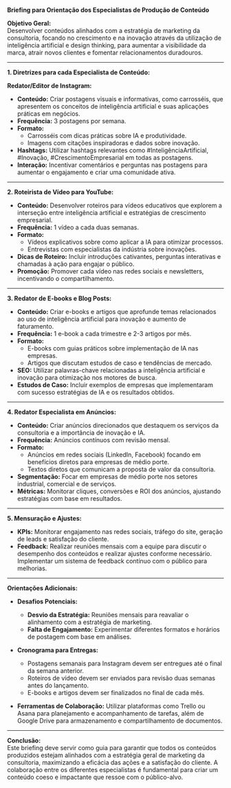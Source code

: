**Briefing para Orientação dos Especialistas de Produção de Conteúdo**

**Objetivo Geral:**  
Desenvolver conteúdos alinhados com a estratégia de marketing da consultoria, focando no crescimento e na inovação através da utilização de inteligência artificial e design thinking, para aumentar a visibilidade da marca, atrair novos clientes e fomentar relacionamentos duradouros.

---

**1. Diretrizes para cada Especialista de Conteúdo:**

**Redator/Editor de Instagram:**
- **Conteúdo:** Criar postagens visuais e informativas, como carrosséis, que apresentem os conceitos de inteligência artificial e suas aplicações práticas em negócios.
- **Frequência:** 3 postagens por semana.
- **Formato:**
  - Carrosséis com dicas práticas sobre IA e produtividade.
  - Imagens com citações inspiradoras e dados sobre inovação.
- **Hashtags:** Utilizar hashtags relevantes como #InteligênciaArtificial, #Inovação, #CrescimentoEmpresarial em todas as postagens.
- **Interação:** Incentivar comentários e perguntas nas postagens para aumentar o engajamento e criar uma comunidade ativa.

---

**2. Roteirista de Vídeo para YouTube:**
- **Conteúdo:** Desenvolver roteiros para vídeos educativos que explorem a interseção entre inteligência artificial e estratégias de crescimento empresarial.
- **Frequência:** 1 vídeo a cada duas semanas.
- **Formato:**
  - Vídeos explicativos sobre como aplicar a IA para otimizar processos.
  - Entrevistas com especialistas da indústria sobre inovações.
- **Dicas de Roteiro:** Incluir introduções cativantes, perguntas interativas e chamadas à ação para engajar o público.
- **Promoção:** Promover cada vídeo nas redes sociais e newsletters, incentivando o compartilhamento.

---

**3. Redator de E-books e Blog Posts:**
- **Conteúdo:** Criar e-books e artigos que aprofunde temas relacionados ao uso de inteligência artificial para inovação e aumento de faturamento.
- **Frequência:** 1 e-book a cada trimestre e 2-3 artigos por mês.
- **Formato:**
  - E-books com guias práticos sobre implementação de IA nas empresas.
  - Artigos que discutam estudos de caso e tendências de mercado.
- **SEO:** Utilizar palavras-chave relacionadas a inteligência artificial e inovação para otimização nos motores de busca.
- **Estudos de Caso:** Incluir exemplos de empresas que implementaram com sucesso estratégias de IA e os resultados obtidos.

---

**4. Redator Especialista em Anúncios:**
- **Conteúdo:** Criar anúncios direcionados que destaquem os serviços da consultoria e a importância de inovação e IA.
- **Frequência:** Anúncios contínuos com revisão mensal.
- **Formato:**
  - Anúncios em redes sociais (LinkedIn, Facebook) focando em benefícios diretos para empresas de médio porte.
  - Textos diretos que comunicam a proposta de valor da consultoria.
- **Segmentação:** Focar em empresas de médio porte nos setores industrial, comercial e de serviços.
- **Métricas:** Monitorar cliques, conversões e ROI dos anúncios, ajustando estratégias com base em resultados.

---

**5. Mensuração e Ajustes:**
- **KPIs:** Monitorar engajamento nas redes sociais, tráfego do site, geração de leads e satisfação do cliente.
- **Feedback:** Realizar reuniões mensais com a equipe para discutir o desempenho dos conteúdos e realizar ajustes conforme necessário. Implementar um sistema de feedback contínuo com o público para melhorias.

---

**Orientações Adicionais:**

- **Desafios Potenciais:** 
  - **Desvio da Estratégia:** Reuniões mensais para reavaliar o alinhamento com a estratégia de marketing.
  - **Falta de Engajamento:** Experimentar diferentes formatos e horários de postagem com base em análises.

- **Cronograma para Entregas:**
  - Postagens semanais para Instagram devem ser entregues até o final da semana anterior.
  - Roteiros de vídeo devem ser enviados para revisão duas semanas antes do lançamento.
  - E-books e artigos devem ser finalizados no final de cada mês.

- **Ferramentas de Colaboração:** Utilizar plataformas como Trello ou Asana para planejamento e acompanhamento de tarefas, além de Google Drive para armazenamento e compartilhamento de documentos.

---

**Conclusão:**  
Este briefing deve servir como guia para garantir que todos os conteúdos produzidos estejam alinhados com a estratégia geral de marketing da consultoria, maximizando a eficácia das ações e a satisfação do cliente. A colaboração entre os diferentes especialistas é fundamental para criar um conteúdo coeso e impactante que ressoe com o público-alvo.